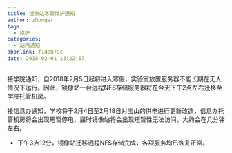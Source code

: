```yaml
---
title: 镜像站寒假维护通知
author: zhonger
tags:
  - 维护
categories:
  - 站内通知
abbrlink: f1de879c
date: 2018-02-01 13:22:17
---
```


接学院通知，自2018年2月5日起将进入寒假，实验室放置服务器不能长期在无人情况下运行。因此，镜像站一台远程NFS存储服务器将在今天下午2点左右迁移至学院托管机房。

接信息办通知，学校将于2月4日至2月18日对宝山的供电进行更新改造，信息办托管机房将会出现短暂停电，届时镜像站将会出现短暂性无法访问，大约会在几分钟左右。

- 下午3点12分，镜像站迁移远程NFS存储完成，各项服务均已恢复正常。